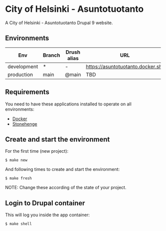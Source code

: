 # City of Helsinki - Asuntotuotanto

A City of Helsinki - Asuntotuotanto Drupal 9 website.

## Environments

Env | Branch | Drush alias | URL
--- | ------ | ----------- | ---
development | * | - | https://asuntotuotanto.docker.sh/
production | main | @main | TBD

## Requirements

You need to have these applications installed to operate on all environments:

- [Docker](https://github.com/druidfi/guidelines/blob/master/docs/docker.md)
- [Stonehenge](https://github.com/druidfi/stonehenge)

## Create and start the environment

For the first time (new project):

```
$ make new
```

And following times to create and start the environment:

```
$ make fresh
```

NOTE: Change these according of the state of your project.

## Login to Drupal container

This will log you inside the app container:

```
$ make shell
```
